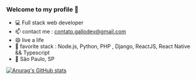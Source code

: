 ### Welcome to my profile 👋
- :computer: Full stack web developer
- 📫 contact me : contato.gallodev@gmail.com
- 😄 live a life
- :tophat: favorite stack :  Node.js, Python, PHP , Django, ReactJS, React Native && Typescript
- :round_pushpin: São Paulo, SP 

[![Anurag's GitHub stats](https://github-readme-stats.vercel.app/api?username=gallodev&show_icons=true&theme=github_dark)](https://github.com/anuraghazra/github-readme-stats)
